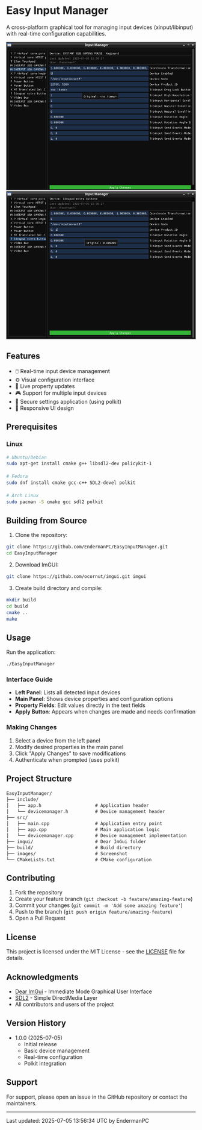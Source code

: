 # Easy Input Manager

A cross-platform graphical tool for managing input devices (xinput/libinput) with real-time configuration capabilities.

![Screenshot 1](images/screenshot_1.png)
![Screenshot 2](images/screenshot_2.png)

## Features

- 🖱️ Real-time input device management
- ⚙️ Visual configuration interface
- 🔄 Live property updates
- 🎮 Support for multiple input devices
- 🔐 Secure settings application (using polkit)
- 📱 Responsive UI design

## Prerequisites

### Linux
```bash
# Ubuntu/Debian
sudo apt-get install cmake g++ libsdl2-dev policykit-1

# Fedora
sudo dnf install cmake gcc-c++ SDL2-devel polkit

# Arch Linux
sudo pacman -S cmake gcc sdl2 polkit
```

## Building from Source

1. Clone the repository:
```bash
git clone https://github.com/EndermanPC/EasyInputManager.git
cd EasyInputManager
```

2. Download ImGUI:
```bash
git clone https://github.com/ocornut/imgui.git imgui
```

3. Create build directory and compile:
```bash
mkdir build
cd build
cmake ..
make
```

## Usage

Run the application:
```bash
./EasyInputManager
```

### Interface Guide

- **Left Panel**: Lists all detected input devices
- **Main Panel**: Shows device properties and configuration options
- **Property Fields**: Edit values directly in the text fields
- **Apply Button**: Appears when changes are made and needs confirmation

### Making Changes

1. Select a device from the left panel
2. Modify desired properties in the main panel
3. Click "Apply Changes" to save modifications
4. Authenticate when prompted (uses polkit)

## Project Structure

```
EasyInputManager/
├── include/
│   ├── app.h                    # Application header
│   └── devicemanager.h          # Device management header
├── src/
│   ├── main.cpp                 # Application entry point
│   ├── app.cpp                  # Main application logic
│   └── devicemanager.cpp        # Device management implementation
├── imgui/                       # Dear ImGui folder
├── build/                       # Build directory
├── images/                      # Screenshot
└── CMakeLists.txt               # CMake configuration
```

## Contributing

1. Fork the repository
2. Create your feature branch (`git checkout -b feature/amazing-feature`)
3. Commit your changes (`git commit -m 'Add some amazing feature'`)
4. Push to the branch (`git push origin feature/amazing-feature`)
5. Open a Pull Request

## License

This project is licensed under the MIT License - see the [LICENSE](LICENSE) file for details.

## Acknowledgments

- [Dear ImGui](https://github.com/ocornut/imgui) - Immediate Mode Graphical User Interface
- [SDL2](https://www.libsdl.org/) - Simple DirectMedia Layer
- All contributors and users of the project

## Version History

- 1.0.0 (2025-07-05)
  - Initial release
  - Basic device management
  - Real-time configuration
  - Polkit integration

## Support

For support, please open an issue in the GitHub repository or contact the maintainers.

---
Last updated: 2025-07-05 13:56:34 UTC by EndermanPC
